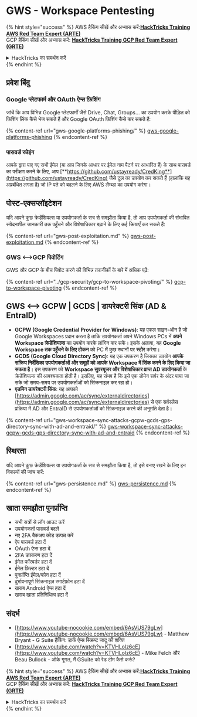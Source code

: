 # GWS - Workspace Pentesting

{% hint style="success" %}
AWS हैकिंग सीखें और अभ्यास करें:<img src="../../.gitbook/assets/image (1) (1) (1) (1).png" alt="" data-size="line">[**HackTricks Training AWS Red Team Expert (ARTE)**](https://training.hacktricks.xyz/courses/arte)<img src="../../.gitbook/assets/image (1) (1) (1) (1).png" alt="" data-size="line">\
GCP हैकिंग सीखें और अभ्यास करें: <img src="../../.gitbook/assets/image (2) (1).png" alt="" data-size="line">[**HackTricks Training GCP Red Team Expert (GRTE)**<img src="../../.gitbook/assets/image (2) (1).png" alt="" data-size="line">](https://training.hacktricks.xyz/courses/grte)

<details>

<summary>HackTricks का समर्थन करें</summary>

* [**सदस्यता योजनाओं**](https://github.com/sponsors/carlospolop) की जांच करें!
* **💬 [**Discord समूह**](https://discord.gg/hRep4RUj7f) या [**telegram समूह**](https://t.me/peass) में शामिल हों या **Twitter** 🐦 पर हमें **फॉलो करें** [**@hacktricks\_live**](https://twitter.com/hacktricks_live)**.**
* **हैकिंग ट्रिक्स साझा करें और** [**HackTricks**](https://github.com/carlospolop/hacktricks) और [**HackTricks Cloud**](https://github.com/carlospolop/hacktricks-cloud) github repos में PRs सबमिट करें।

</details>
{% endhint %}

## प्रवेश बिंदु

### Google प्लेटफार्म और OAuth ऐप्स फ़िशिंग

जांचें कि आप विभिन्न Google प्लेटफार्मों जैसे Drive, Chat, Groups... का उपयोग करके पीड़ित को फ़िशिंग लिंक कैसे भेज सकते हैं और Google OAuth फ़िशिंग कैसे कर सकते हैं:

{% content-ref url="gws-google-platforms-phishing/" %}
[gws-google-platforms-phishing](gws-google-platforms-phishing/)
{% endcontent-ref %}

### पासवर्ड स्प्रेइंग

आपके द्वारा पाए गए सभी ईमेल (या आप जिनके आधार पर ईमेल नाम पैटर्न पर आधारित हैं) के साथ पासवर्ड का परीक्षण करने के लिए, आप [**https://github.com/ustayready/CredKing**](https://github.com/ustayready/CredKing) जैसे टूल का उपयोग कर सकते हैं (हालांकि यह अप्रबंधित लगता है) जो IP पते को बदलने के लिए AWS लैम्ब्डा का उपयोग करेगा।

## पोस्ट-एक्सप्लॉइटेशन

यदि आपने कुछ क्रेडेंशियल्स या उपयोगकर्ता के सत्र से समझौता किया है, तो आप उपयोगकर्ता की संभावित संवेदनशील जानकारी तक पहुँचने और विशेषाधिकार बढ़ाने के लिए कई क्रियाएँ कर सकते हैं:

{% content-ref url="gws-post-exploitation.md" %}
[gws-post-exploitation.md](gws-post-exploitation.md)
{% endcontent-ref %}

### GWS <-->GCP पिवोटिंग

GWS और GCP के बीच पिवोट करने की विभिन्न तकनीकों के बारे में अधिक पढ़ें:

{% content-ref url="../gcp-security/gcp-to-workspace-pivoting/" %}
[gcp-to-workspace-pivoting](../gcp-security/gcp-to-workspace-pivoting/)
{% endcontent-ref %}

## GWS <--> GCPW | GCDS | डायरेक्टरी सिंक (AD & EntraID)

* **GCPW (Google Credential Provider for Windows)**: यह एकल साइन-ऑन है जो Google Workspaces प्रदान करता है ताकि उपयोगकर्ता अपने Windows PCs में **अपने Workspace क्रेडेंशियल्स** का उपयोग करके लॉगिन कर सकें। इसके अलावा, यह **Google Workspace तक पहुँचने के लिए टोकन** को PC में कुछ स्थानों पर **स्टोर** करेगा।
* **GCDS (Google Cloud Directory Sync)**: यह एक उपकरण है जिसका उपयोग **आपके सक्रिय निर्देशिका उपयोगकर्ताओं और समूहों को आपके Workspace में सिंक करने के लिए किया जा सकता है**। इस उपकरण को **Workspace सुपरयूजर और विशेषाधिकार प्राप्त AD उपयोगकर्ता** के क्रेडेंशियल्स की आवश्यकता होती है। इसलिए, यह संभव है कि इसे एक डोमेन सर्वर के अंदर पाया जा सके जो समय-समय पर उपयोगकर्ताओं को सिंक्रनाइज़ कर रहा हो।
* **एडमिन डायरेक्टरी सिंक**: यह आपको [https://admin.google.com/ac/sync/externaldirectories](https://admin.google.com/ac/sync/externaldirectories) से एक सर्वरलेस प्रक्रिया में AD और EntraID से उपयोगकर्ताओं को सिंक्रनाइज़ करने की अनुमति देता है।

{% content-ref url="gws-workspace-sync-attacks-gcpw-gcds-gps-directory-sync-with-ad-and-entraid/" %}
[gws-workspace-sync-attacks-gcpw-gcds-gps-directory-sync-with-ad-and-entraid](gws-workspace-sync-attacks-gcpw-gcds-gps-directory-sync-with-ad-and-entraid/)
{% endcontent-ref %}

## स्थिरता

यदि आपने कुछ क्रेडेंशियल्स या उपयोगकर्ता के सत्र से समझौता किया है, तो इसे बनाए रखने के लिए इन विकल्पों की जांच करें:

{% content-ref url="gws-persistence.md" %}
[gws-persistence.md](gws-persistence.md)
{% endcontent-ref %}

## खाता समझौता पुनर्प्राप्ति

* सभी सत्रों से लॉग आउट करें
* उपयोगकर्ता पासवर्ड बदलें
* नए 2FA बैकअप कोड उत्पन्न करें
* ऐप पासवर्ड हटा दें
* OAuth ऐप्स हटा दें
* 2FA उपकरण हटा दें
* ईमेल फॉरवर्डर हटा दें
* ईमेल फ़िल्टर हटा दें
* पुनर्प्राप्ति ईमेल/फोन हटा दें
* दुर्भावनापूर्ण सिंक्रनाइज़ स्मार्टफ़ोन हटा दें
* खराब Android ऐप्स हटा दें
* खराब खाता प्रतिनिधित्व हटा दें

## संदर्भ

* [https://www.youtube-nocookie.com/embed/6AsVUS79gLw](https://www.youtube-nocookie.com/embed/6AsVUS79gLw) - Matthew Bryant - G Suite हैकिंग: डार्क ऐप्स स्क्रिप्ट जादू की शक्ति
* [https://www.youtube.com/watch?v=KTVHLolz6cE](https://www.youtube.com/watch?v=KTVHLolz6cE) - Mike Felch और Beau Bullock - ओके गूगल, मैं GSuite को रेड टीम कैसे करूं?

{% hint style="success" %}
AWS हैकिंग सीखें और अभ्यास करें:<img src="../../.gitbook/assets/image (1) (1) (1) (1).png" alt="" data-size="line">[**HackTricks Training AWS Red Team Expert (ARTE)**](https://training.hacktricks.xyz/courses/arte)<img src="../../.gitbook/assets/image (1) (1) (1) (1).png" alt="" data-size="line">\
GCP हैकिंग सीखें और अभ्यास करें: <img src="../../.gitbook/assets/image (2) (1).png" alt="" data-size="line">[**HackTricks Training GCP Red Team Expert (GRTE)**<img src="../../.gitbook/assets/image (2) (1).png" alt="" data-size="line">](https://training.hacktricks.xyz/courses/grte)

<details>

<summary>HackTricks का समर्थन करें</summary>

* [**सदस्यता योजनाओं**](https://github.com/sponsors/carlospolop) की जांच करें!
* **💬 [**Discord समूह**](https://discord.gg/hRep4RUj7f) या [**telegram समूह**](https://t.me/peass) में शामिल हों या **Twitter** 🐦 पर हमें **फॉलो करें** [**@hacktricks\_live**](https://twitter.com/hacktricks_live)**.**
* **हैकिंग ट्रिक्स साझा करें और** [**HackTricks**](https://github.com/carlospolop/hacktricks) और [**HackTricks Cloud**](https://github.com/carlospolop/hacktricks-cloud) github repos में PRs सबमिट करें।

</details>
{% endhint %}
